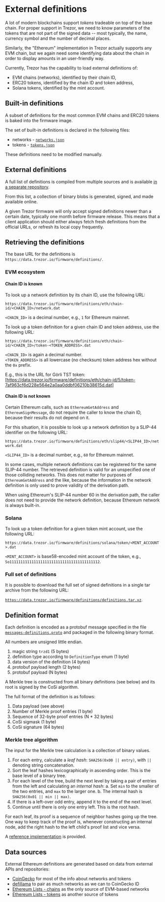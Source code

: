 # External definitions

A lot of modern blockchains support _tokens_ tradeable on top of the base chain. For
proper support in Trezor, we need to know parameters of the tokens that are not part of
the signed data -- most typically, the name, currency symbol and the number of decimal
places.

Similarly, the "Ethereum" implementation in Trezor actually supports any EVM chain, but
we again need some identifying data about the chain in order to display amounts in an
user-friendly way.

Currently, Trezor has the capability to load external definitions of:

* EVM chains (networks), identified by their chain ID,
* ERC20 tokens, identified by the chain ID and token address,
* Solana tokens, identified by the mint account.

## Built-in definitions

A subset of definitions for the most common EVM chains and ERC20 tokens is baked into
the firmware image.

The set of built-in definitions is declared in the following files:
* networks - [`networks.json`](https://github.com/trezor/trezor-firmware/blob/main/common/defs/ethereum/networks.json)
* tokens - [`tokens.json`](https://github.com/trezor/trezor-firmware/blob/main/common/defs/ethereum/tokens.json)

These definitions need to be modified manually.

## External definitions

A full list of definitions is compiled from multiple sources and is available
[in a separate repository](https://github.com/trezor/definitions).

From this list, a collection of binary blobs is generated, signed, and made available
online.

A given Trezor firmware will only accept signed definitions newer than a certain date,
typically one month before firmware release. This means that a client application should
either always fetch fresh definitions from the official URLs, or refresh its local copy
frequently.

## Retrieving the definitions

The base URL for the definitions is `https://data.trezor.io/firmware/definitions/`.

### EVM ecosystem

#### Chain ID is known

To look up a network definition by its chain ID, use the following URL:

`https://data.trezor.io/firmware/definitions/eth/chain-id/<CHAIN_ID>/network.dat`

`<CHAIN_ID>` is a decimal number, e.g., `1` for Ethereum mainnet.

To look up a token definition for a given chain ID and token address, use the following URL:

`https://data.trezor.io/firmware/definitions/eth/chain-id/<CHAIN_ID>/token-<TOKEN_ADDRESS>.dat`

`<CHAIN_ID>` is again a decimal number.<br>
`<TOKEN_ADDRESS>` is all lowercase (no checksum) token address hex without the `0x` prefix.

E.g., this is the URL for Görli TST token:
[https://data.trezor.io/firmware/definitions/eth/chain-id/5/token-7af963cf6d228e564e2a0aa0ddbf06210b38615d.dat]


#### Chain ID is not known

Certain Ethereum calls, such as `EthereumGetAddress` and `EthereumSignMessage`, do not
require the caller to know the chain ID, because their results do not depend on it.

For this situation, it is possible to look up a network definition by a SLIP-44
identifier on the following URL:

`https://data.trezor.io/firmware/definitions/eth/slip44/<SLIP44_ID>/network.dat`

`<SLIP44_ID>` is a decimal number, e.g., `60` for Ethereum mainnet.

In some cases, multiple network definitions can be registered for the same SLIP-44
number. The retrieved definition is valid for an unspecified one of those colliding
networks. This does not matter for purposes of `EthereumGetAddress` and the like,
because the information in the network definition is only used to prove validity of the
derivation path.

When using Ethereum's SLIP-44 number 60 in the derivation path, the caller does not need
to provide the network definition, because Ethereum network is always built-in.

### Solana

To look up a token definition for a given token mint account, use the following URL:

`https://data.trezor.io/firmware/definitions/solana/token/<MINT_ACCOUNT>.dat`

`<MINT_ACCOUNT>` is base58-encoded mint account of the token, e.g., `So11111111111111111111111111111111111111112`.

### Full set of definitions

It is possible to download the full set of signed definitions in a single tar archive
from the following URL:

[`https://data.trezor.io/firmware/definitions/definitions.tar.xz`](https://data.trezor.io/firmware/definitions/definitions.tar.xz).

## Definition format

Each definition is encoded as a protobuf message specified in the file
[`messages-definitions.proto`](https://github.com/trezor/trezor-firmware/blob/main/common/protob/messages-definitions.proto)
and packaged in the following binary format.

All numbers are unsigned little endian.

1. magic string `trzd1` (5 bytes)
2. definition type according to `DefinitionType` enum (1 byte)
3. data version of the definition (4 bytes)
4. protobuf payload length (2 bytes)
5. protobuf payload (N bytes)

A Merkle tree is constructed from all binary definitions (see below) and its root is
signed by the CoSi algorithm.

The full format of the definition is as follows:

1. Data payload (see above)
2. Number of Merkle proof entries (1 byte)
3. Sequence of 32-byte proof entries (N * 32 bytes)
4. CoSi sigmask (1 byte)
5. CoSi signature (64 bytes)

### Merkle tree algorithm

The input for the Merkle tree calculation is a collection of binary values.

1. For each entry, calculate a _leaf hash_: `SHA256(0x00 || entry)`, with `||` denoting
   string concatenation.
2. Sort the leaf hashes lexicographically in ascending order. This is the base level of
   a binary tree.
3. For each level of the tree, build the next level by taking a pair of entries from the
   left and calculating an _internal hash_:
   a. Set `min` to the smaller of the two entries, and `max` to the larger one.
   b. The internal hash is `SHA256(0x01 || min || max)`.
4. If there is a left-over odd entry, append it to the end of the next level.
5. Continue until there is only one entry left. This is the root hash.

For each leaf, its proof is a sequence of neighbor hashes going up the tree. One way to
keep track of the proof is, whenever constructing an internal node, add the right hash
to the left child's proof list and vice versa.

A [reference implementation](https://github.com/trezor/trezor-firmware/blob/main/python/src/trezorlib/merkle_tree.py) is provided.

## Data sources

External Ethereum definitions are generated based on data from external APIs and repositories:

* [CoinGecko](https://www.coingecko.com/) for most of the info about networks and tokens
* [defillama](https://defillama.com/) to pair as much networks as we can to CoinGecko ID
* [Ethereum Lists - chains](https://github.com/ethereum-lists/chains) as the only source of EVM-based networks
* [Ethereum Lists - tokens](https://github.com/ethereum-lists/tokens) as another source of tokens
